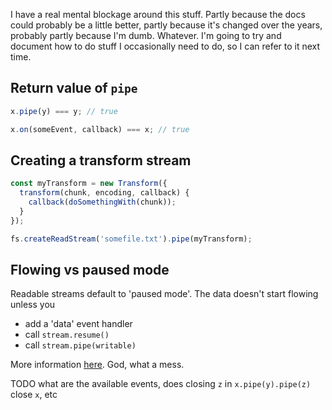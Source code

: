 I have a real mental blockage around this stuff. Partly because the docs could probably be a little better, partly because it's changed over the years, probably partly because I'm dumb. Whatever. I'm going to try and document how to do stuff I occasionally need to do, so I can refer to it next time.

## Return value of `pipe`

```js
x.pipe(y) === y; // true
```

```js
x.on(someEvent, callback) === x; // true
```

## Creating a transform stream

```js
const myTransform = new Transform({
  transform(chunk, encoding, callback) {
    callback(doSomethingWith(chunk));
  }
});

fs.createReadStream('somefile.txt').pipe(myTransform);
```

## Flowing vs paused mode

Readable streams default to 'paused mode'. The data doesn't start flowing unless you

* add a 'data' event handler
* call `stream.resume()`
* call `stream.pipe(writable)`

More information [here](https://nodejs.org/api/stream.html#stream_two_reading_modes). God, what a mess.

TODO what are the available events, does closing `z` in `x.pipe(y).pipe(z)` close `x`, etc